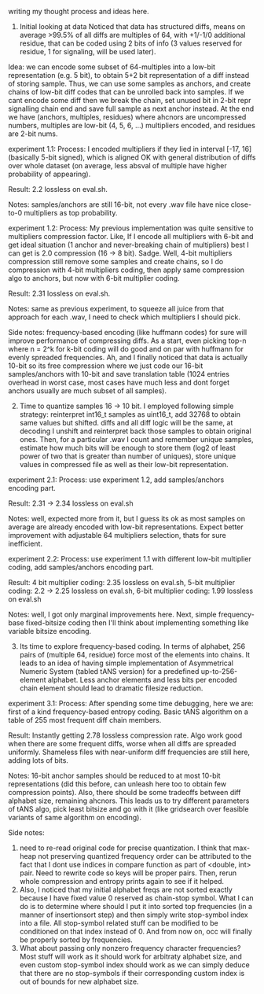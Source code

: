 writing my thought process and ideas here.

1. Initial looking at data
Noticed that data has structured diffs, means on average >99.5% of all diffs are multiples of 64, with +1/-1/0 additional residue, that can be coded using 2 bits of info (3 values reserved for residue, 1 for signaling, will be used later).

Idea: we can encode some subset of 64-multiples into a low-bit representation (e.g. 5 bit), to obtain 5+2 bit representation of a diff instead of storing sample. Thus, we can use some samples as anchors, and create chains of low-bit diff codes that can be unrolled back into samples. If we cant encode some diff then we break the chain, set unused bit in 2-bit repr signalling chain end and save full sample as next anchor instead. At the end we have (anchors, multiples, residues) where ahcnors are uncompressed numbers, multiples are low-bit (4, 5, 6, ...) multipliers encoded, and residues are 2-bit nums.

experiment 1.1:
Process: I encoded multipliers if they lied in interval [-17, 16] (basically 5-bit signed), which is aligned OK with general distribution of diffs over whole dataset (on average, less absval of multiple have higher probability of appearing).

Result: 2.2 lossless on eval.sh.

Notes: samples/anchors are still 16-bit, not every .wav file have nice close-to-0 multipliers as top probability.

experiment 1.2:
Process: My previous implementation was quite sensitive to multipliers compression factor. Like, If I encode all multipliers with 6-bit and get ideal situation (1 anchor and never-breaking chain of multipliers) best I can get is 2.0 compression (16 -> 8 bit). Sadge. Well, 4-bit multipliers compression still remove some samples and create chains, so I do compression with 4-bit multipliers coding, then apply same compression algo to anchors, but now with 6-bit multiplier coding.

Result: 2.31 lossless on eval.sh.

Notes: same as previous experiment, to squeeze all juice from that approach for each .wav, I need to check which multipliers I should pick.


Side notes: frequency-based encoding (like huffmann codes) for sure will improve performance of compressing diffs. As a start, even picking top-n where n = 2^k for k-bit coding will do good and on par with huffmann for evenly spreaded frequencies. Ah, and I finally noticed that data is actually 10-bit so its free compression where we just code our 16-bit samples/anchors with 10-bit and save translation table (1024 entries overhead in worst case, most cases have much less and dont forget anchors usually are much subset of all samples).

2. Time to quantize samples 16 -> 10 bit. I employed following simple strategy: reinterpret int16_t samples as uint16_t, add 32768 to obtain same values but shifted. diffs and all diff logic will be the same, at decoding I unshift and reinterpret back those samples to obtain original ones. Then, for a particular .wav I count and remember unique samples, estimate how much bits will be enough to store them (log2 of least power of two that is greater than number of uniques), store unique values in compressed file as well as their low-bit representation.

experiment 2.1:
Process: use experiment 1.2, add samples/anchors encoding part.

Result: 2.31 -> 2.34 lossless on eval.sh

Notes: well, expected more from it, but I guess its ok as most samples on average are already encoded with low-bit representations. Expect better improvement with adjustable 64 multipliers selection, thats for sure inefficient.

experiment 2.2:
Process: use experiment 1.1 with different low-bit multiplier coding, add samples/anchors encoding part.

Result: 4 bit multiplier coding: 2.35 lossless on eval.sh, 5-bit multiplier coding: 2.2 -> 2.25 lossless on eval.sh, 6-bit multiplier coding: 1.99 lossless on eval.sh

Notes: well, I got only marginal improvements here. Next, simple frequency-base fixed-bitsize coding then I'll think about implementing something like variable bitsize encoding.

3. Its time to explore frequency-based coding. In terms of alphabet, 256 pairs of (multiple 64, residue) force most of the elements into chains. It leads to an idea of having simple implementation of Asymmetrical Numeric System (tabled tANS version) for a predefined up-to-256-element alphabet. Less anchor elements and less bits per encoded chain element should lead to dramatic filesize reduction.

experiment 3.1:
Process: After spending some time debugging, here we are: first of a kind frequency-based entropy coding. Basic tANS algorithm on a table of 255 most frequent diff chain members.

Result: Instantly getting 2.78 lossless compression rate. Algo work good when there are some frequent diffs, worse when all diffs are spreaded uniformly. Shameless files with near-uniform diff frequencies are still here, adding lots of bits.

Notes: 16-bit anchor samples should be reduced to at most 10-bit representations (did this before, can unleash here too to obtain few compression points). Also, there should be some tradeoffs between diff alphabet size, remaining ahcnors. This leads us to try different parameters of tANS algo, pick least bitsize and go with it (like gridsearch over feasible variants of same algorithm on encoding).

Side notes:
1) need to re-read original code for precise quantization. I think that max-heap not preserving quantized frequency order can be attributed to the fact that I dont use indices in compare function as part of <double, int> pair. Need to rewrite code so keys will be proper pairs. Then, rerun whole compression and entropy prints again to see if it helped.
2) Also, I noticed that my initial alphabet freqs are not sorted exactly because I have fixed value 0 reserved as chain-stop symbol. What I can do is to determine where should I put it into sorted top frequencies (in a manner of insertionsort step) and then simply write stop-symbol index into a file. All stop-symbol related stuff can be modified to be conditioned on that index instead of 0. And from now on, occ will finally be properly sorted by frequencies.
3) What about passing only nonzero frequency character frequencies? Most stuff will work as it should work for arbitraty alphabet size, and even custom stop-symbol index should work as we can simply deduce that there are no stop-symbols if their corresponding custom index is out of bounds for new alphabet size.